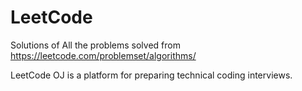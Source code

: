 # LeetCode
Solutions of All the problems solved from https://leetcode.com/problemset/algorithms/

LeetCode OJ is a platform for preparing technical coding interviews.